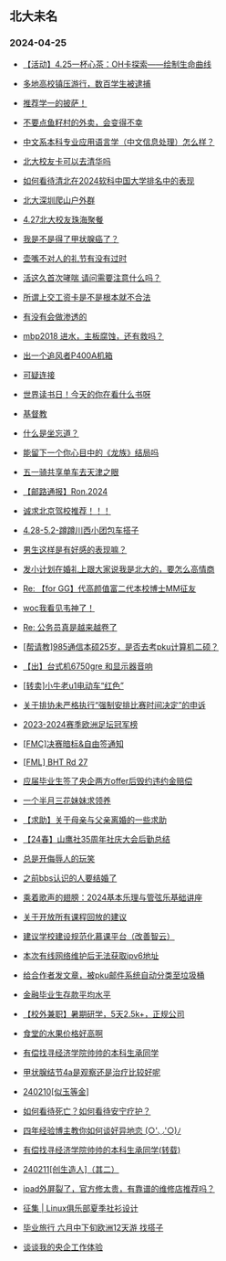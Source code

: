 ## 北大未名 
### 2024-04-25

+ [【活动】4.25一杯心茶：OH卡探索——绘制生命曲线](https://bbs.pku.edu.cn/v2/post-read.php?bid=351&threadid=18777626)

+ [多地高校镇压游行，数百学生被逮捕](https://bbs.pku.edu.cn/v2/post-read.php?bid=155&threadid=18777475)

+ [推荐学一的披萨！](https://bbs.pku.edu.cn/v2/post-read.php?bid=1431&threadid=18777615)

+ [不要点鱼籽村的外卖，会变得不幸](https://bbs.pku.edu.cn/v2/post-read.php?bid=1431&threadid=18777260)

+ [中文系本科专业应用语言学（中文信息处理）怎么样？](https://bbs.pku.edu.cn/v2/post-read.php?bid=322&threadid=18777348)

+ [北大校友卡可以去清华吗](https://bbs.pku.edu.cn/v2/post-read.php?bid=104&threadid=18763016)

+ [如何看待清北在2024软科中国大学排名中的表现](https://bbs.pku.edu.cn/v2/post-read.php?bid=104&threadid=18775426)

+ [北大深圳爬山户外群](https://bbs.pku.edu.cn/v2/post-read.php?bid=486&threadid=18735650)

+ [4.27北大校友珠海聚餐](https://bbs.pku.edu.cn/v2/post-read.php?bid=486&threadid=18775376)

+ [我是不是得了甲状腺癌了？](https://bbs.pku.edu.cn/v2/post-read.php?bid=244&threadid=18777145)

+ [壶嘴不对人的礼节有没有过时](https://bbs.pku.edu.cn/v2/post-read.php?bid=606&threadid=18777449)

+ [活这久首次哮喘 请问需要注意什么吗？](https://bbs.pku.edu.cn/v2/post-read.php?bid=244&threadid=18776876)

+ [所谓上交工资卡是不是根本就不合法](https://bbs.pku.edu.cn/v2/post-read.php?bid=606&threadid=18770230)

+ [有没有会做渗透的](https://bbs.pku.edu.cn/v2/post-read.php?bid=35&threadid=18777627)

+ [mbp2018 进水，主板腐蚀，还有救吗？](https://bbs.pku.edu.cn/v2/post-read.php?bid=488&threadid=18777759)

+ [出一个追风者P400A机箱](https://bbs.pku.edu.cn/v2/post-read.php?bid=1361&threadid=18777518)

+ [可疑连接](https://bbs.pku.edu.cn/v2/post-read.php?bid=35&threadid=18777002)

+ [世界读书日！今天的你在看什么书呀](https://bbs.pku.edu.cn/v2/post-read.php?bid=53&threadid=18777190)

+ [基督教](https://bbs.pku.edu.cn/v2/post-read.php?bid=455&threadid=18757738)

+ [什么是坐忘道？](https://bbs.pku.edu.cn/v2/post-read.php?bid=251&threadid=18777362)

+ [能留下一个你心目中的《龙族》结局吗](https://bbs.pku.edu.cn/v2/post-read.php?bid=1475&threadid=18757057)

+ [五一骑共享单车去天津之眼](https://bbs.pku.edu.cn/v2/post-read.php?bid=94&threadid=18776782)

+ [【邮路通报】Ron.2024](https://bbs.pku.edu.cn/v2/post-read.php?bid=1367&threadid=18772426)

+ [诚求北京驾校推荐！！！](https://bbs.pku.edu.cn/v2/post-read.php?bid=212&threadid=18777163)

+ [4.28-5.2-蹲蹲川西小团包车搭子](https://bbs.pku.edu.cn/v2/post-read.php?bid=94&threadid=18772997)

+ [男生这样是有好感的表现嘛？](https://bbs.pku.edu.cn/v2/post-read.php?bid=36&threadid=18777469)

+ [发小计划在婚礼上跟大家说我是北大的，要怎么高情商](https://bbs.pku.edu.cn/v2/post-read.php?bid=103&threadid=18777686)

+ [Re: 【for GG】代高颜值富二代本校博士MM征友](https://bbs.pku.edu.cn/v2/post-read.php?bid=167&threadid=18777227)

+ [woc我看见韦神了！](https://bbs.pku.edu.cn/v2/post-read.php?bid=103&threadid=18777138)

+ [Re: 公务员真是越来越卷了](https://bbs.pku.edu.cn/v2/post-read.php?bid=99&threadid=18777052)

+ [[帮请教]985通信本硕25岁，是否去考pku计算机二硕？](https://bbs.pku.edu.cn/v2/post-read.php?bid=99&threadid=18777750)

+ [【出】台式机6750gre 和显示器音响](https://bbs.pku.edu.cn/v2/post-read.php?bid=71&threadid=18777761)

+ [[转卖]小牛老u1电动车“红色”](https://bbs.pku.edu.cn/v2/post-read.php?bid=71&threadid=18776535)

+ [关于排协未严格执行“强制安排比赛时间决定”的申诉](https://bbs.pku.edu.cn/v2/post-read.php?bid=307&threadid=18777394)

+ [2023-2024赛季欧洲足坛冠军榜](https://bbs.pku.edu.cn/v2/post-read.php?bid=93&threadid=18777652)

+ [[FMC]决赛暗标&自由签通知](https://bbs.pku.edu.cn/v2/post-read.php?bid=519&threadid=18776731)

+ [[FML] BHT Rd 27](https://bbs.pku.edu.cn/v2/post-read.php?bid=519&threadid=18777513)

+ [应届毕业生签了央企两方offer后毁约违约金赔偿](https://bbs.pku.edu.cn/v2/post-read.php?bid=301&threadid=18777601)

+ [一个半月三花妹妹求领养](https://bbs.pku.edu.cn/v2/post-read.php?bid=783&threadid=18777509)

+ [【求助】关于母亲与父亲离婚的一些求助](https://bbs.pku.edu.cn/v2/post-read.php?bid=301&threadid=18777777)

+ [【24春】山鹰社35周年社庆大会后勤总结](https://bbs.pku.edu.cn/v2/post-read.php?bid=224&threadid=18777787)

+ [总是开侮辱人的玩笑](https://bbs.pku.edu.cn/v2/post-read.php?bid=690&threadid=18777487)

+ [之前bbs认识的人要结婚了](https://bbs.pku.edu.cn/v2/post-read.php?bid=690&threadid=18777671)

+ [乘着歌声的翅膀：2024基本乐理与管弦乐基础讲座](https://bbs.pku.edu.cn/v2/post-read.php?bid=717&threadid=18777618)

+ [关于开放所有课程回放的建议](https://bbs.pku.edu.cn/v2/post-read.php?bid=438&threadid=18775982)

+ [建议学校建设规范化慕课平台（改善智云）](https://bbs.pku.edu.cn/v2/post-read.php?bid=438&threadid=18776528)

+ [本次有线网络维护后无法获取ipv6地址](https://bbs.pku.edu.cn/v2/post-read.php?bid=668&threadid=18775796)

+ [给合作者发文章，被pku邮件系统自动分类至垃圾桶](https://bbs.pku.edu.cn/v2/post-read.php?bid=668&threadid=18777238)

+ [金融毕业生存款平均水平](https://bbs.pku.edu.cn/v2/post-read.php?bid=99&threadid=18777767)

+ [【校外兼职】暑期研学，5天2.5k+，正规公司](https://bbs.pku.edu.cn/v2/post-read.php?bid=419&threadid=18775645)

+ [食堂的水果价格好高啊](https://bbs.pku.edu.cn/v2/post-read.php?bid=1431&threadid=18777715)

+ [有偿找寻经济学院帅帅的本科生承同学](https://bbs.pku.edu.cn/v2/post-read.php?bid=62&threadid=18777688)

+ [甲状腺结节4a是观察还是治疗比较好呢](https://bbs.pku.edu.cn/v2/post-read.php?bid=244&threadid=18777757)

+ [240210[似玉等金]](https://bbs.pku.edu.cn/v2/post-read.php?bid=104&threadid=18747307)

+ [如何看待死亡？如何看待安宁疗护？](https://bbs.pku.edu.cn/v2/post-read.php?bid=251&threadid=18777851)

+ [四年经验博主教你如何谈好异地恋 (○'◡'○)ﾉ](https://bbs.pku.edu.cn/v2/post-read.php?bid=52&threadid=18777846)

+ [有偿找寻经济学院帅帅的本科生承同学(转载)](https://bbs.pku.edu.cn/v2/post-read.php?bid=419&threadid=18777688)

+ [240211[创生造人]（其二）](https://bbs.pku.edu.cn/v2/post-read.php?bid=104&threadid=18747314)

+ [ipad外屏裂了，官方修太贵，有靠谱的维修店推荐吗？](https://bbs.pku.edu.cn/v2/post-read.php?bid=488&threadid=18777860)

+ [征集 | Linux俱乐部夏季社衫设计](https://bbs.pku.edu.cn/v2/post-read.php?bid=13&threadid=18777870)

+ [毕业旅行 六月中下旬欧洲12天游 找搭子](https://bbs.pku.edu.cn/v2/post-read.php?bid=94&threadid=18777543)

+ [谈谈我的央企工作体验](https://bbs.pku.edu.cn/v2/post-read.php?bid=99&threadid=18325052)

